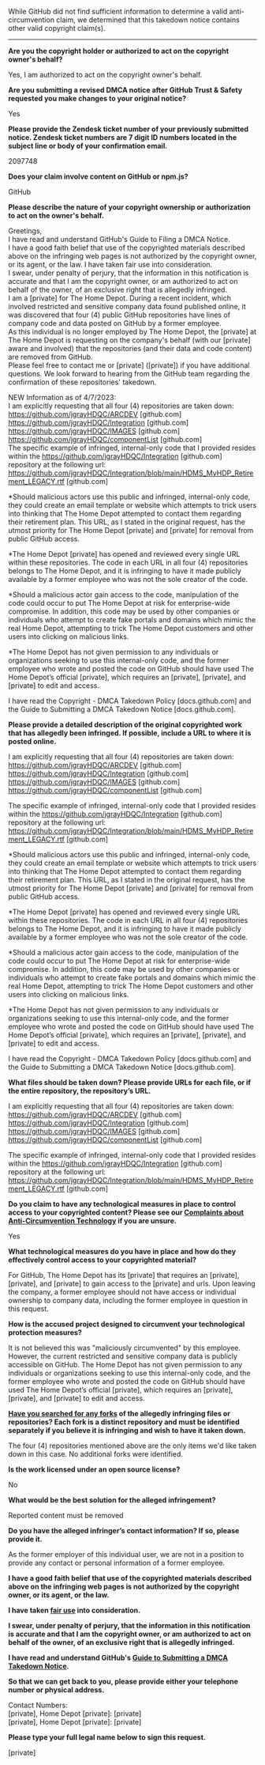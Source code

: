 While GitHub did not find sufficient information to determine a valid anti-circumvention claim, we determined that this takedown notice contains other valid copyright claim(s).

---

**Are you the copyright holder or authorized to act on the copyright owner's behalf?**  
  
Yes, I am authorized to act on the copyright owner's behalf.  
  
**Are you submitting a revised DMCA notice after GitHub Trust & Safety requested you make changes to your original notice?**  
  
Yes  
  
**Please provide the Zendesk ticket number of your previously submitted notice. Zendesk ticket numbers are 7 digit ID numbers located in the subject line or body of your confirmation email.**  
  
2097748  
  
**Does your claim involve content on GitHub or npm.js?**  
  
GitHub  
  
**Please describe the nature of your copyright ownership or authorization to act on the owner's behalf.**  
  
Greetings,  
I have read and understand GitHub's Guide to Filing a DMCA Notice.  
I have a good faith belief that use of the copyrighted materials described above on the infringing web pages is not authorized by the copyright owner, or its agent, or the law. I have taken fair use into consideration.  
I swear, under penalty of perjury, that the information in this notification is accurate and that I am the copyright owner, or am authorized to act on behalf of the owner, of an exclusive right that is allegedly infringed.  
I am a [private] for The Home Depot. During a recent incident, which involved restricted and sensitive company data found published online, it was discovered that four (4) public GitHub repositories have lines of company code and data posted on GitHub by a former employee.  
As this individual is no longer employed by The Home Depot, the [private] at The Home Depot is requesting on the company's behalf (with our [private] aware and involved) that the repositories (and their data and code content) are removed from GitHub.  
Please feel free to contact me or [private] ([private]) if you have additional questions. We look forward to hearing from the GitHub team regarding the confirmation of these repositories' takedown.  
  
NEW Information as of 4/7/2023:  
I am explicitly requesting that all four (4) repositories are taken down:  
https://github.com/jgrayHDQC/ARCDEV [github.com]  
https://github.com/jgrayHDQC/Integration [github.com]  
https://github.com/jgrayHDQC/IMAGES [github.com]  
https://github.com/jgrayHDQC/componentList [github.com]  
The specific example of infringed, internal-only code that I provided resides within the https://github.com/jgrayHDQC/Integration [github.com] repository at the following url:  
https://github.com/jgrayHDQC/Integration/blob/main/HDMS_MyHDP_Retirement_LEGACY.rtf [github.com]  
  
*Should malicious actors use this public and infringed, internal-only code, they could create an email template or website which attempts to trick users into thinking that The Home Depot attempted to contact them regarding their retirement plan. This URL, as I stated in the original request, has the utmost priority for The Home Depot [private] and [private] for removal from public GitHub access.  
  
*The Home Depot [private] has opened and reviewed every single URL within these repositories. The code in each URL in all four (4) repositories belongs to The Home Depot, and it is infringing to have it made publicly available by a former employee who was not the sole creator of the code.  
  
*Should a malicious actor gain access to the code, manipulation of the code could occur to put The Home Depot at risk for enterprise-wide compromise. In addition, this code may be used by other companies or individuals who attempt to create fake portals and domains which mimic the real Home Depot, attempting to trick The Home Depot customers and other users into clicking on malicious links.  
  
*The Home Depot has not given permission to any individuals or organizations seeking to use this internal-only code, and the former employee who wrote and posted the code on GitHub should have used The Home Depot’s official [private], which requires an [private], [private], and [private] to edit and access.  
  
I have read the Copyright - DMCA Takedown Policy [docs.github.com] and the Guide to Submitting a DMCA Takedown Notice [docs.github.com].  
  
**Please provide a detailed description of the original copyrighted work that has allegedly been infringed. If possible, include a URL to where it is posted online.**  
  
I am explicitly requesting that all four (4) repositories are taken down:  
https://github.com/jgrayHDQC/ARCDEV [github.com]  
https://github.com/jgrayHDQC/Integration [github.com]  
https://github.com/jgrayHDQC/IMAGES [github.com]  
https://github.com/jgrayHDQC/componentList [github.com]  
  
The specific example of infringed, internal-only code that I provided resides within the https://github.com/jgrayHDQC/Integration [github.com] repository at the following url:  
https://github.com/jgrayHDQC/Integration/blob/main/HDMS_MyHDP_Retirement_LEGACY.rtf [github.com]  
  
*Should malicious actors use this public and infringed, internal-only code, they could create an email template or website which attempts to trick users into thinking that The Home Depot attempted to contact them regarding their retirement plan. This URL, as I stated in the original request, has the utmost priority for The Home Depot [private] and [private] for removal from public GitHub access.  
  
*The Home Depot [private]  has opened and reviewed every single URL within these repositories. The code in each URL in all four (4) repositories belongs to The Home Depot, and it is infringing to have it made publicly available by a former employee who was not the sole creator of the code.  
  
*Should a malicious actor gain access to the code, manipulation of the code could occur to put The Home Depot at risk for enterprise-wide compromise. In addition, this code may be used by other companies or individuals who attempt to create fake portals and domains which mimic the real Home Depot, attempting to trick The Home Depot customers and other users into clicking on malicious links.  
  
*The Home Depot has not given permission to any individuals or organizations seeking to use this internal-only code, and the former employee who wrote and posted the code on GitHub should have used The Home Depot’s official [private], which requires an [private], [private], and [private] to edit and access.  
  
I have read the Copyright - DMCA Takedown Policy [docs.github.com] and the Guide to Submitting a DMCA Takedown Notice [docs.github.com].  
  
**What files should be taken down? Please provide URLs for each file, or if the entire repository, the repository’s URL.**  
  
I am explicitly requesting that all four (4) repositories are taken down:  
https://github.com/jgrayHDQC/ARCDEV [github.com]  
https://github.com/jgrayHDQC/Integration [github.com]  
https://github.com/jgrayHDQC/IMAGES [github.com]  
https://github.com/jgrayHDQC/componentList [github.com]  
  
The specific example of infringed, internal-only code that I provided resides within the https://github.com/jgrayHDQC/Integration [github.com] repository at the following url:  
https://github.com/jgrayHDQC/Integration/blob/main/HDMS_MyHDP_Retirement_LEGACY.rtf [github.com]  

**Do you claim to have any technological measures in place to control access to your copyrighted content? Please see our <a href="https://docs.github.com/articles/guide-to-submitting-a-dmca-takedown-notice#complaints-about-anti-circumvention-technology">Complaints about Anti-Circumvention Technology</a> if you are unsure.**  
  
Yes  
  
**What technological measures do you have in place and how do they effectively control access to your copyrighted material?**  
  
For GitHub, The Home Depot has its [private] that requires an [private], [private], and [private] to gain access to the [private] and urls. Upon leaving the company, a former employee should not have access or individual ownership to company data, including the former employee in question in this request.  
  
**How is the accused project designed to circumvent your technological protection measures?**  
  
It is not believed this was "maliciously circumvented" by this employee. However, the current restricted and sensitive company data is publicly accessible on GitHub. The Home Depot has not given permission to any individuals or organizations seeking to use this internal-only code, and the former employee who wrote and posted the code on GitHub should have used The Home Depot’s official [private], which requires an [private], [private], and [private] to edit and access.  
  
**<a href="https://docs.github.com/articles/dmca-takedown-policy#b-what-about-forks-or-whats-a-fork">Have you searched for any forks</a> of the allegedly infringing files or repositories? Each fork is a distinct repository and must be identified separately if you believe it is infringing and wish to have it taken down.**  
  
The four (4) repositories mentioned above are the only items we'd like taken down in this case. No additional forks were identified.  
  
**Is the work licensed under an open source license?**  
  
No  
  
**What would be the best solution for the alleged infringement?**  
  
Reported content must be removed  
  
**Do you have the alleged infringer’s contact information? If so, please provide it.**  
  
As the former employer of this individual user, we are not in a position to provide any contact or personal information of a former employee.  
  
**I have a good faith belief that use of the copyrighted materials described above on the infringing web pages is not authorized by the copyright owner, or its agent, or the law.**  
  
**I have taken <a href="https://www.lumendatabase.org/topics/22">fair use</a> into consideration.**  
  
**I swear, under penalty of perjury, that the information in this notification is accurate and that I am the copyright owner, or am authorized to act on behalf of the owner, of an exclusive right that is allegedly infringed.**  
  
**I have read and understand GitHub's <a href="https://docs.github.com/articles/guide-to-submitting-a-dmca-takedown-notice/">Guide to Submitting a DMCA Takedown Notice</a>.**  
  
**So that we can get back to you, please provide either your telephone number or physical address.**  
  
Contact Numbers:  
[private], Home Depot [private]: [private]   
[private], Home Depot [private]: [private]    
  
**Please type your full legal name below to sign this request.**  
  
[private]
